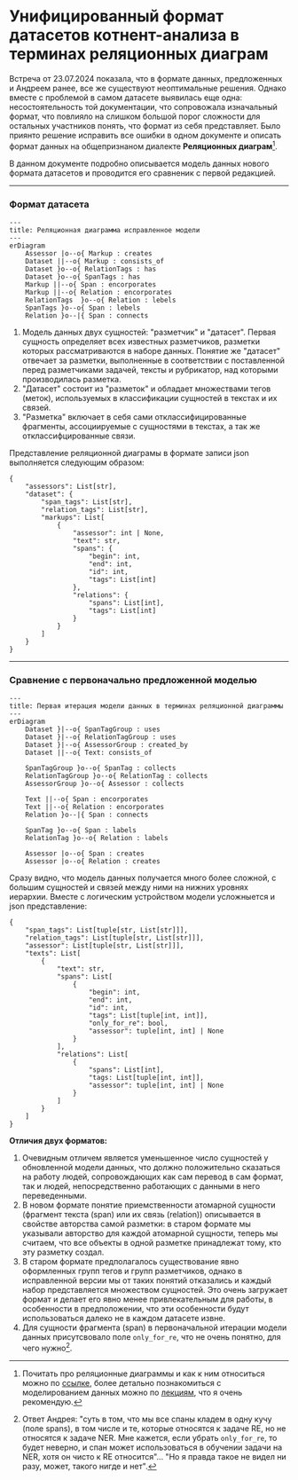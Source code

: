 <H1>Унифицированный формат датасетов котнент-анализа в терминах реляционных диаграм</H1>

Встреча от 23.07.2024 показала, что в формате данных, предложенных и Андреем ранее, все же существуют неоптимальные решения. Однако вместе с проблемой в самом датасете выявилась еще одна: несостоятельность той документации, что сопровожала изначальный формат, что повлияло на слишком большой порог сложности для остальных участников понять, что формат из себя представляет. Было приянто решение исправить все ошибки в одном документе и описать формат данных на общепризнаном диалекте **Реляционных диаграм**[^1].

В данном документе подробно описывается модель данных нового формата датасетов и проводится его сравненик с первой редакцией.

---

<H3>Формат датасета</H3>

```mermaid
---
title: Реляционная диаграмма исправленное модели
---
erDiagram
    Assessor |o--o{ Markup : creates
    Dataset ||--o{ Markup : consists_of
    Dataset }o--o{ RelationTags : has
    Dataset }o--o{ SpanTags : has
    Markup ||--o{ Span : encorporates
    Markup ||--o{ Relation : encorporates
    RelationTags  }o--o{ Relation : lebels
    SpanTags }o--o{ Span : lebels
    Relation }o--|{ Span : connects
```

1. Модель данных двух сущностей: "разметчик" и "датасет". Первая сущность определяет всех известных разметчиков, разметки которых рассматриваются в наборе данных. Понятие же "датасет" отвечает за разметки, выполненные в соответствии с поставленной перед разметчиками задачей, тексты и рубрикатор, над которыми производилась разметка.
2. "Датасет" состоит из "разметок" и обладает множествами тегов (меток), используемых в классификации сущностей в текстах и их связей.
3. "Разметка" включает в себя сами отклассифицированные фрагменты, ассоциируемые с сущностями в текстах, а так же отклассифцированные связи.

Представление реляционной диаграмы в формате записи json выполняется следующим образом:

    {
        "assessors": List[str],
        "dataset": {
            "span_tags": List[str],
            "relation_tags": List[str],
            "markups": List[
                {
                    "assessor": int | None,
                    "text": str,
                    "spans": {
                        "begin": int,
                        "end": int,
                        "id": int,
                        "tags": List[int]
                    },
                    "relations": {
                        "spans": List[int],
                        "tags": List[int]
                    }
                }
            ]
        }
    }

---

<H3>Сравнение с первоначально предложенной моделью</H3>

```mermaid
---
title: Первая итерация модели данных в терминах реляционной диаграммы
---
erDiagram
    Dataset }|--o{ SpanTagGroup : uses
    Dataset }|--o{ RelationTagGroup : uses
    Dataset }|--o{ AssessorGroup : created_by
    Dataset ||--o{ Text: consists_of

    SpanTagGroup }o--o{ SpanTag : collects
    RelationTagGroup }o--o{ RelationTag : collects
    AssessorGroup }o--o{ Assessor : collects

    Text ||--o{ Span : encorporates
    Text ||--o{ Relation : encorporates
    Relation }o--|{ Span : connects

    SpanTag }o--o{ Span : labels
    RelationTag }o--o{ Relation : labels

    Assessor |o--o{ Span : creates
    Assessor |o--o{ Relation : creates
```

Сразу видно, что модель данных получается много более сложной, с большим сущностей и связей между ними на нижних уровнях иерархии. Вместе с логическим устройством модели усложныется и json представление:

    {
        "span_tags": List[tuple[str, List[str]]],
        "relation_tags": List[tuple[str, List[str]]],
        "assessor": List[tuple[str, List[str]]],
        "texts": List[
            {
                "text": str,
                "spans": List[
                    {
                        "begin": int,
                        "end": int,
                        "id": int,
                        "tags": List[tuple[int, int]],
                        "only_for_re": bool,
                        "assessor": tuple[int, int] | None
                    }
                ],
                "relations": List[
                    {
                        "spans": List[int],
                        "tags: List[tuple[int, int]],
                        "assessor": tuple[int, int] | None
                    }
                ]
            }
        ]
    }

**Отличия двух форматов:**

1. Очевидным отличем является уменьшенное число сущностей у обновленной модели данных, что должно положительно сказаться на работу людей, сопровождающих как сам перевод в сам формат, так и людей, непосредственно работающих с данными в него переведенными.
2. В новом формате понятие приемственности атомарной сущности (фрагмент текста (span) или их связь (relation)) описывается в свойстве авторства самой разметки: в старом формате мы указывали авторство для каждой атомарной сущности, теперь мы считаем, что все объекты в одной разметке принадлежат тому, кто эту разметку создал.
3. В старом формате предполагалось существование явно оформленных групп тегов и групп разметчиков, однако в исправленной версии мы от таких понятий отказались и каждый набор представляется множеством сущностей. Это очень загружает формат и делает его явно менее привлекательным для работы, в особенности в предположении, что эти особенности будут использоваться далеко не в каждом датасете извне.
4. Для сущности фрагмента (span) в первоначальной итерации модели данных присутсвовало поле `only_for_re`, что не очень понятно, для чего нужно[^2].

[^1]: Почитать про реляционные диаграммы и как к ним относиться можно по [ссылке](https://www.lucidchart.com/pages/er-diagrams), более детально познакомиться с моделированием данных можно по [лекциям](https://www.youtube.com/watch?v=0R67wu0oDPk&list=PLhe7c-LCgl4I8KDZne0c1FnZ553sAR9eX&index=10), что я очень рекомендую.

[^2]: Ответ Андрея: "суть в том, что мы все спаны кладем в одну кучу (поле spans), в том числе и те, которые относятся к задаче RE, но не относятся к задаче NER. Мне кажется, если убрать `only_for_re`, то будет неверно, и спан может использоваться в обучении задачи на NER, хотя он чисто к RE относится"... "Но я правда такое не видел ни разу, может, такого нигде и нет".

